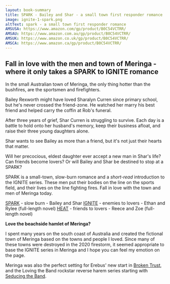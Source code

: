 ```yaml
---
layout: book-summary
title: SPARK - Bailey and Shar - a small town first responder romance
image: ignite-1-spark.png
altText: spark - a small town first responder romance
AMSUSA: https://www.amazon.com/gp/product/B0C54VCTRR/
AMSAU: https://www.amazon.com.au/gp/product/B0C54VCTRR/
AMSUK: https://www.amazon.co.uk/gp/product/B0C54VCTRR/
AMSCA: https://www.amazon.ca/gp/product/B0C54VCTRR/
---
```

## Fall in love with the men and town of Meringa - where it only takes a SPARK to IGNITE romance

In the small Australian town of Meringa, the only thing hotter than the bushfires, are the sportsmen and firefighters.

Bailey Rexworth might have loved Sharalyn Curren since primary school, but he's never crossed the friend-zone. He watched her marry his best friend and helped carry the coffin at Rob's funeral.

After three years of grief, Shar Curren is struggling to survive. Each day is a battle to hold onto her husband's memory, keep their business afloat, and raise their three young daughters alone.

Shar wants to see Bailey as more than a friend, but it's not just their hearts that matter.

Will her precocious, eldest daughter ever accept a new man in Shar's life? Can friends become lovers? Or will Bailey and Shar be destined to stop at a SPARK?

SPARK is a small-town, slow-burn romance and a *short-read* introduction to the IGNITE series. These men put their bodies on the line on the sports field, and their lives on the line fighting fires. Fall in love with the town and men of Meringa today.

[SPARK](https://mybook.to/IGNITE-SPARK/ "SPARK") - slow burn - Bailey and Shar
[IGNITE](http://mybook.to/IGNITE/ "IGNITE") - enemies to lovers - Ethan and Rylee (full-length novel)
[HEAT](http://mybook.to/IgniteHEAT/ "HEAT") - friends to lovers - Reece and Zoe (full-length novel)

**Love the beachside hamlet of Meringa?**

I spent many years on the south coast of Australia and created the fictional town of Meringa based on the towns and people I loved. Since many of these towns were destroyed in the 2020 firestorm, it seemed appropriate to base the IGNITE series in Meringa and I hope you can feel my emotion on the page.

Meringa was also the perfect setting for Erebus' new start in [Broken Trust](https://www.amazon.com/gp/product/B07FCXFKGH/ "Broken Trust"), and the Loving the Band rockstar reverse harem series starting with [Seducing the Band](https://www.amazon.com/gp/product/B087YTB5J7/ "Seducing the Band"). 
